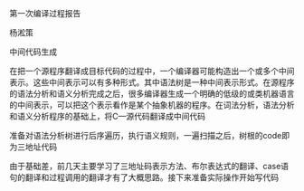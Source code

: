 第一次编译过程报告 

杨淞策

中间代码生成

在把一个源程序翻译成目标代码的过程中，一个编译器可能构造出一个或多个中间表示。这些中间表示可以有多种形式。其中语法树是一种中间表示形式。在源程序的语法分析和语义分析完成之后，很多编译器生成一个明确的低级的或类机器语言的中间表示，可以把这个表示看作是某个抽象机器的程序。在词法分析，语法分析和语义分析程序的基础上，将C—源代码翻译成中间代码

准备对语法分析树进行后序遍历，执行语义规则，一遍扫描之后，树根的code即为三地址代码

由于基础差，前几天主要学习了三地址码表示方法、布尔表达式的翻译、case语句的翻译和过程调用的翻译才有了大概思路。接下来准备实际操作开始写代码